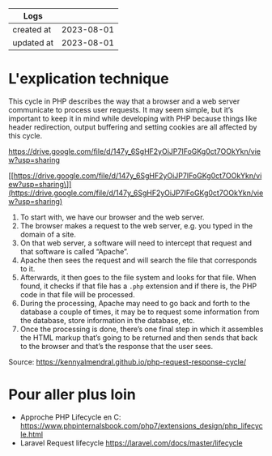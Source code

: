 | Logs       |            |
|------------|------------|
| created at | 2023-08-01 |
| updated at | 2023-08-01 |

# L'explication technique

This cycle in PHP describes the way that a browser and a web server communicate to process user requests. It may seem simple, but it’s important to keep it in mind while developing with PHP because things like header redirection, output buffering and setting cookies are all affected by this cycle.

<https://drive.google.com/file/d/147y_6SgHF2yOiJP7IFoGKg0ct7OOkYkn/view?usp=sharing>

[\[https://drive.google.com/file/d/147y_6SgHF2yOiJP7IFoGKg0ct7OOkYkn/view?usp=sharing\]](https://drive.google.com/file/d/147y_6SgHF2yOiJP7IFoGKg0ct7OOkYkn/view?usp=sharing)

1.  To start with, we have our browser and the web server.
2.  The browser makes a request to the web server, e.g. you typed in the domain of a site.
3.  On that web server, a software will need to intercept that request and that software is called “Apache”.
4.  Apache then sees the request and will search the file that corresponds to it.
5.  Afterwards, it then goes to the file system and looks for that file. When found, it checks if that file has a `.php` extension and if there is, the PHP code in that file will be processed.
6.  During the processing, Apache may need to go back and forth to the database a couple of times, it may be to request some information from the database, store information in the database, etc.
7.  Once the processing is done, there’s one final step in which it assembles the HTML markup that’s going to be returned and then sends that back to the browser and that’s the response that the user sees.

Source: <https://kennyalmendral.github.io/php-request-response-cycle/>

# Pour aller plus loin

-   Approche PHP Lifecycle en C: <https://www.phpinternalsbook.com/php7/extensions_design/php_lifecycle.html>
-   Laravel Request lifecycle <https://laravel.com/docs/master/lifecycle>

